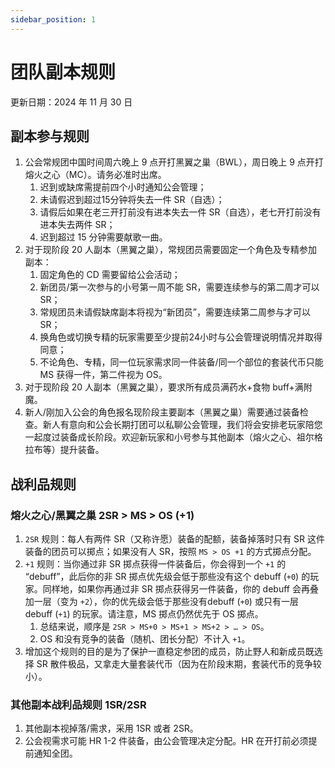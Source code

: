 ```yaml
---
sidebar_position: 1
---
```


# 团队副本规则

更新日期：2024 年 11 月 30 日

## 副本参与规则

1.  公会常规团中国时间周六晚上 9 点开打黑翼之巢（BWL），周日晚上 9 点开打熔火之心（MC）。请务必准时出席。
    1. 迟到或缺席需提前四个小时通知公会管理；
    2. 未请假迟到超过15分钟将失去一件 SR（自选）；
    3. 请假后如果在老三开打前没有进本失去一件 SR（自选），老七开打前没有进本失去两件 SR；
    4. 迟到超过 15 分钟需要献歌一曲。
2. 对于现阶段 20 人副本（黑翼之巢），常规团员需要固定一个角色及专精参加副本：
   1. 固定角色的 CD 需要留给公会活动；
   2. 新团员/第一次参与的小号第一周不能 SR，需要连续参与的第二周才可以 SR；
   3. 常规团员未请假缺席副本将视为“新团员”，需要连续第二周参与才可以 SR；
   4. 换角色或切换专精的玩家需要至少提前24小时与公会管理说明情况并取得同意；
   5. 不论角色、专精，同一位玩家需求同一件装备/同一个部位的套装代币只能 MS 获得一件，第二件视为 OS。
3. 对于现阶段 20 人副本（黑翼之巢），要求所有成员满药水+食物 buff+满附魔。
4. 新人/刚加入公会的角色报名现阶段主要副本（黑翼之巢）需要通过装备检查。新人有意向和公会长期打团可以私聊公会管理，我们将会安排老玩家陪您一起度过装备成长阶段。欢迎新玩家和小号参与其他副本（熔火之心、祖尔格拉布等）提升装备。

## 战利品规则

### 熔火之心/黑翼之巢 2SR > MS > OS (+1)

1. `2SR` 规则：每人有两件 SR（又称许愿）装备的配额，装备掉落时只有 SR 这件装备的团员可以掷点；如果没有人 SR，按照 `MS > OS +1` 的方式掷点分配。
2. `+1` 规则：当你通过非 SR 掷点获得一件装备后，你会得到一个 `+1` 的 “debuff”，此后你的非 SR 掷点优先级会低于那些没有这个 debuff (`+0`) 的玩家。同样地，如果你再通过非 SR 掷点获得另一件装备，你的 debuff 会再叠加一层（变为 `+2`），你的优先级会低于那些没有debuff (`+0`) 或只有一层 debuff (`+1`) 的玩家。请注意，MS 掷点仍然优先于 OS 掷点。
   1. 总结来说，顺序是 `2SR > MS+0 > MS+1 > MS+2 > … > OS`。
   2. OS 和没有竞争的装备（随机、团长分配）不计入 `+1`。
3. 增加这个规则的目的是为了保护一直稳定参团的成员，防止野人和新成员既选择 SR 散件极品，又拿走大量套装代币（因为在阶段末期，套装代币的竞争较小）。

### 其他副本战利品规则 1SR/2SR

1. 其他副本视掉落/需求，采用 1SR 或者 2SR。
2. 公会视需求可能 HR 1-2 件装备，由公会管理决定分配。HR 在开打前必须提前通知全团。
